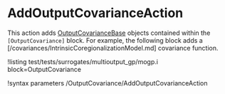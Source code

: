 # AddOutputCovarianceAction

This action adds [OutputCovarianceBase](OutputCovariance/index.md) objects contained within the `[OutputCovariance]` block. For example,
the following block adds a [/covariances/IntrinsicCoregionalizationModel.md] covariance function.

!listing test/tests/surrogates/multioutput_gp/mogp.i block=OutputCovariance

!syntax parameters /OutputCovariance/AddOutputCovarianceAction
